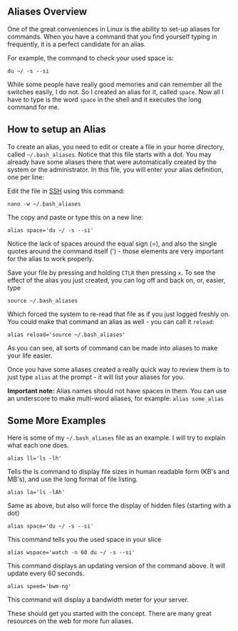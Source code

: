 
Aliases Overview
---

One of the great conveniences in Linux is the ability to set-up aliases for commands. When you have a command that you find yourself typing in frequently, it is a perfect candidate for an alias.

For example, the command to check your used space is:

~~~
du ~/ -s --si
~~~

 While some people have really good memories and can remember all the switches easily, I do not. So I created an alias for it, called `space`. Now all I have to type is the word `space` in the shell and it executes the long command for me.

How to setup an Alias
---

To create an alias, you need to edit or create a file in your home directory, called `~/.bash_aliases`. Notice that this file starts with a dot. You may already have some aliases there that were automatically created by the system or the administrator. In this file, you will enter your alias definition, one per line: 

Edit the file in [SSH](https://www.feralhosting.com/faq/view?question=12) using this command:

~~~
nano -w ~/.bash_aliases
~~~

The copy and paste or type this on a new line:

~~~
alias space='du ~/ -s --si'
~~~

Notice the lack of spaces around the equal sign (=), and also the single quotes around the command itself (') - those elements are very important for the alias to work properly. 

Save your file by pressing and holding `CTLR` then pressing `x`. To see the effect of the alias you just created, you can log off and back on, or, easier, type

~~~
source ~/.bash_aliases
~~~

Which forced the system to re-read that file as if you just logged freshly on. You could make that command an alias as well - you can call it `reload`: 

~~~
alias reload='source ~/.bash_aliases'
~~~

As you can see, all sorts of command can be made into aliases to make your life easier.

Once you have some aliases created a really quick way to review them is to just type `alias` at the prompt - it will list your aliases for you.

**Important note:** Alias names should not have spaces in them. You can use an underscore to make multi-word aliases, for example: `alias some_alias`

Some More Examples
---

Here is some of my `~/.bash_aliases` file as an example. I will try to explain what each one does.

~~~
alias ll='ls -lh'
~~~

Tells the ls command to display file sizes in human readable form (KB's and MB's), and use the long format of file listing. 

~~~
alias la='ls -lAh'
~~~

Same as above, but also will force the display of hidden files (starting with a dot)

~~~
alias space='du ~/ -s --si'
~~~

This command tells you the used space in your slice

~~~
alias wspace='watch -n 60 du ~/ -s --si'
~~~

This command displays an updating version of the command above. It will update every 60 seconds.

~~~
alias speed='bwm-ng'
~~~

This command will display a bandwidth meter for your server. 

These should get you started with the concept. There are many great resources on the web for more fun aliases.




